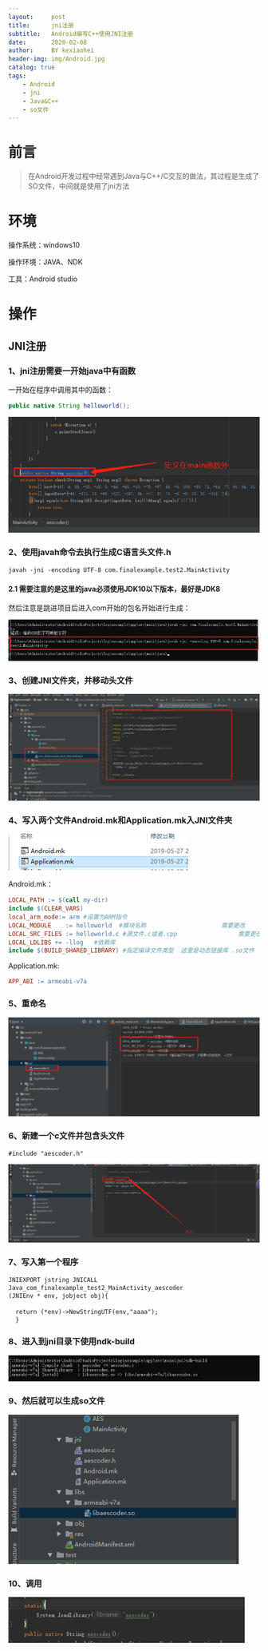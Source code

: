 ```yaml
---
layout:     post
title:      jni注册
subtitle:   Android编写C++使用JNI注册
date:       2020-02-08
author:     BY kexiaohei
header-img: img/Android.jpg
catalog: true
tags:
    - Android
    - jni
    - Java&C++
    - so文件
---
```

# 前言

>在Android开发过程中经常遇到Java与C++/C交互的做法，其过程是生成了SO文件，中间就是使用了jni方法

# 环境
操作系统：windows10

操作环境：JAVA、NDK

工具：Android studio

# 操作
## JNI注册

### 1、jni注册需要一开始java中有函数

一开始在程序中调用其中的函数：

```java
public native String helloworld();
```

![image-20200201202623252](img/jni/image-20200201202623252.png)

### 2、使用javah命令去执行生成C语言头文件.h

```
javah -jni -encoding UTF-8 com.finalexample.test2.MainActivity
```

#### 	2.1 需要注意的是这里的java必须使用JDK10以下版本，最好是JDK8

然后注意是跳进项目后进入com开始的包名开始进行生成：

![image-20200201203104316](img/jni/image-20200201203104316.png)

### 3、创建JNI文件夹，并移动头文件

![image-20200201203507193](img/jni/image-20200201203507193.png)

### 4、写入两个文件Android.mk和Application.mk入JNI文件夹

![image-20200201203717981](img/jni/image-20200201203717981.png)

Android.mk：

```makefile
LOCAL_PATH := $(call my-dir)  
include $(CLEAR_VARS) 
local_arm_mode:= arm #设置为ARM指令 
LOCAL_MODULE    := helloworld  #模块名称                     需要更改
LOCAL_SRC_FILES := helloworld.c #源文件.c或者.cpp                 需要更改
LOCAL_LDLIBS += -llog   #依赖库  
include $(BUILD_SHARED_LIBRARY) #指定编译文件类型  这里是动态链接库 .so文件
```

Application.mk:

```makefile
APP_ABI := armeabi-v7a
```

### 5、重命名

![image-20200201204500604](img/jni/image-20200201204500604.png)

### 6、新建一个c文件并包含头文件

```
#include "aescoder.h"
```

![image-20200201205720447](img/jni/image-20200201205720447.png)

### 7、写入第一个程序

```
JNIEXPORT jstring JNICALL Java_com_finalexample_test2_MainActivity_aescoder
(JNIEnv * env, jobject obj){

  return (*env)->NewStringUTF(env,"aaaa");
  }
```

### 8、进入到jni目录下使用ndk-build

![image-20200201205913817](img/jni/image-20200201205913817.png)

### 9、然后就可以生成so文件

![image-20200201210023490](img/jni/image-20200201210023490.png)

### 10、调用

![image-20200201210410596](img/jni/image-20200201210410596.png)

